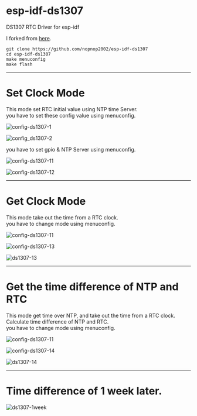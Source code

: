 # esp-idf-ds1307
DS1307 RTC Driver for esp-idf

I forked from [here](https://github.com/UncleRus/esp-idf-lib/tree/master/components/ds1307).

```
git clone https://github.com/nopnop2002/esp-idf-ds1307
cd esp-idf-ds1307
make menuconfig
make flash
```



---

# Set Clock Mode   

This mode set RTC initial value using NTP time Server.   
you have to set these config value using menuconfig.   

![config-ds1307-1](https://user-images.githubusercontent.com/6020549/59560411-a0ba7800-904c-11e9-96ae-19b8ab390c5e.jpg)

![config_ds1307-2](https://user-images.githubusercontent.com/6020549/59560457-32c28080-904d-11e9-9676-72a164dcc83e.jpg)

you have to set gpio & NTP Server using menuconfig.   

![config-ds1307-11](https://user-images.githubusercontent.com/6020549/59560423-b891fc00-904c-11e9-82b0-b1d999840856.jpg)

![config-ds1307-12](https://user-images.githubusercontent.com/6020549/59560424-bc258300-904c-11e9-924d-81b3f4f0555f.jpg)

---

# Get Clock Mode   

This mode take out the time from a RTC clock.   
you have to change mode using menuconfig.   

![config-ds1307-11](https://user-images.githubusercontent.com/6020549/59560423-b891fc00-904c-11e9-82b0-b1d999840856.jpg)

![config-ds1307-13](https://user-images.githubusercontent.com/6020549/59560426-ce9fbc80-904c-11e9-9c6f-3701054df1c9.jpg)

![ds1307-13](https://user-images.githubusercontent.com/6020549/59560432-df503280-904c-11e9-91ba-56148e8b39b3.jpg)

---

# Get the time difference of NTP and RTC   

This mode get time over NTP, and take out the time from a RTC clock.   
Calculate time difference of NTP and RTC.   
you have to change mode using menuconfig.   

![config-ds1307-11](https://user-images.githubusercontent.com/6020549/59560423-b891fc00-904c-11e9-82b0-b1d999840856.jpg)

![config-ds1307-14](https://user-images.githubusercontent.com/6020549/59560428-d7908e00-904c-11e9-94f7-75e6e6023caf.jpg)

![ds1307-14](https://user-images.githubusercontent.com/6020549/59560436-eb3bf480-904c-11e9-9a9f-3fad2a9903e5.jpg)

---

# Time difference of 1 week later.   

![ds1307-1week](https://user-images.githubusercontent.com/6020549/59961700-4e7aca80-9516-11e9-824d-137c5f0b5a2c.jpg)

